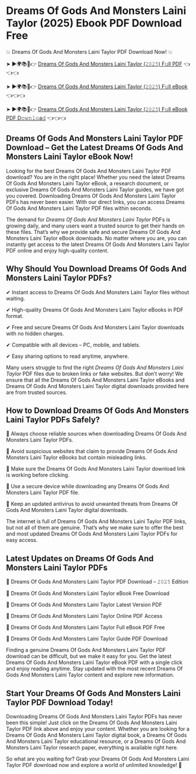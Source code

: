 # Dreams Of Gods And Monsters Laini Taylor (2025) Ebook PDF Download Free

💥 Dreams Of Gods And Monsters Laini Taylor PDF Download Now! 💥

➤ ►🌍📚📱👉 [Dreams Of Gods And Monsters Laini Taylor (𝟸𝟶𝟸𝟻) F𝚞ll PDF](https://getpdf.xyz/dreams-of-gods-and-monsters-laini-taylor) 👈👈👈


➤ ►🌍📚📱👉 [Dreams Of Gods And Monsters Laini Taylor (𝟸𝟶𝟸𝟻) F𝚞ll eBook](https://getpdf.xyz/dreams-of-gods-and-monsters-laini-taylor) 👈👈👈


➤ ►🌍📚📱👉 [Dreams Of Gods And Monsters Laini Taylor (𝟸𝟶𝟸𝟻) F𝚞ll eBook PDF D𝚘𝚠𝚗𝚕𝚘a𝚍](https://getpdf.xyz/dreams-of-gods-and-monsters-laini-taylor) 👈👈👈


## Dreams Of Gods And Monsters Laini Taylor PDF Download – Get the Latest Dreams Of Gods And Monsters Laini Taylor eBook Now!

Looking for the best Dreams Of Gods And Monsters Laini Taylor PDF download? You are in the right place! Whether you need the latest Dreams Of Gods And Monsters Laini Taylor eBook, a research document, or exclusive Dreams Of Gods And Monsters Laini Taylor guides, we have got you covered. Downloading Dreams Of Gods And Monsters Laini Taylor PDFs has never been easier. With our direct links, you can access Dreams Of Gods And Monsters Laini Taylor PDF files within seconds.

The demand for *Dreams Of Gods And Monsters Laini Taylor* PDFs is growing daily, and many users want a trusted source to get their hands on these files. That’s why we provide safe and secure Dreams Of Gods And Monsters Laini Taylor eBook downloads. No matter where you are, you can instantly get access to the latest Dreams Of Gods And Monsters Laini Taylor PDF online and enjoy high-quality content.

## Why Should You Download Dreams Of Gods And Monsters Laini Taylor PDFs?

✔ Instant access to Dreams Of Gods And Monsters Laini Taylor files without waiting.

✔ High-quality Dreams Of Gods And Monsters Laini Taylor eBooks in PDF format.

✔ Free and secure Dreams Of Gods And Monsters Laini Taylor downloads with no hidden charges.

✔ Compatible with all devices – PC, mobile, and tablets.

✔ Easy sharing options to read anytime, anywhere.

Many users struggle to find the right *Dreams Of Gods And Monsters Laini Taylor* PDF files due to broken links or fake websites. But don’t worry! We ensure that all the Dreams Of Gods And Monsters Laini Taylor eBooks and Dreams Of Gods And Monsters Laini Taylor digital downloads provided here are from trusted sources.

## How to Download Dreams Of Gods And Monsters Laini Taylor PDFs Safely?

📌 Always choose reliable sources when downloading Dreams Of Gods And Monsters Laini Taylor PDFs.

📌 Avoid suspicious websites that claim to provide Dreams Of Gods And Monsters Laini Taylor eBooks but contain misleading links.

📌 Make sure the Dreams Of Gods And Monsters Laini Taylor download link is working before clicking.

📌 Use a secure device while downloading any Dreams Of Gods And Monsters Laini Taylor PDF file.

📌 Keep an updated antivirus to avoid unwanted threats from Dreams Of Gods And Monsters Laini Taylor digital downloads.

The internet is full of Dreams Of Gods And Monsters Laini Taylor PDF links, but not all of them are genuine. That’s why we make sure to offer the best and most updated Dreams Of Gods And Monsters Laini Taylor PDFs for easy access.

## Latest Updates on Dreams Of Gods And Monsters Laini Taylor PDFs

🔹 Dreams Of Gods And Monsters Laini Taylor PDF Download – 𝟸𝟶𝟸𝟻 Edition

🔹 Dreams Of Gods And Monsters Laini Taylor eBook Free Download

🔹 Dreams Of Gods And Monsters Laini Taylor Latest Version PDF

🔹 Dreams Of Gods And Monsters Laini Taylor Online PDF Access

🔹 Dreams Of Gods And Monsters Laini Taylor Full eBook PDF Free

🔹 Dreams Of Gods And Monsters Laini Taylor Guide PDF Download

Finding a genuine Dreams Of Gods And Monsters Laini Taylor PDF download can be difficult, but we make it easy for you. Get the latest Dreams Of Gods And Monsters Laini Taylor eBook PDF with a single click and enjoy reading anytime. Stay updated with the most recent Dreams Of Gods And Monsters Laini Taylor content and explore new information.

## Start Your Dreams Of Gods And Monsters Laini Taylor PDF Download Today!

Downloading Dreams Of Gods And Monsters Laini Taylor PDFs has never been this simple! Just click on the Dreams Of Gods And Monsters Laini Taylor PDF link above and enjoy your content. Whether you are looking for a Dreams Of Gods And Monsters Laini Taylor digital book, a Dreams Of Gods And Monsters Laini Taylor educational resource, or a Dreams Of Gods And Monsters Laini Taylor research paper, everything is available right here.

So what are you waiting for? Grab your Dreams Of Gods And Monsters Laini Taylor PDF download now and explore a world of unlimited knowledge! 🚀